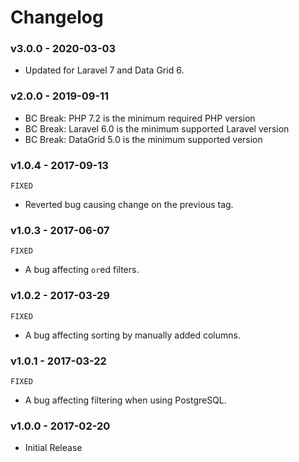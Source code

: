 # Changelog

### v3.0.0 - 2020-03-03

- Updated for Laravel 7 and Data Grid 6.

### v2.0.0 - 2019-09-11

- BC Break: PHP 7.2 is the minimum required PHP version
- BC Break: Laravel 6.0 is the minimum supported Laravel version
- BC Break: DataGrid 5.0 is the minimum supported version

### v1.0.4 - 2017-09-13

`FIXED`

- Reverted bug causing change on the previous tag.

### v1.0.3 - 2017-06-07

`FIXED`

- A bug affecting `or`ed filters.

### v1.0.2 - 2017-03-29

`FIXED`

- A bug affecting sorting by manually added columns.

### v1.0.1 - 2017-03-22

`FIXED`

- A bug affecting filtering when using PostgreSQL.

### v1.0.0 - 2017-02-20

- Initial Release
